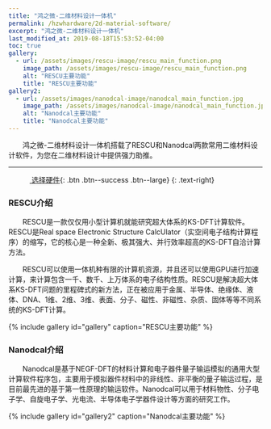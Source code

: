 ```yaml
---
title: "鸿之微-二维材料设计一体机"
permalink: /hzwhardware/2d-material-software/
excerpt: "鸿之微-二维材料设计一体机"
last_modified_at: 2019-08-18T15:53:52-04:00
toc: true
gallery:
  - url: /assets/images/rescu-image/rescu_main_function.png
    image_path: /assets/images/rescu-image/rescu_main_function.png
    alt: "RESCU主要功能"
    title: "RESCU主要功能"
gallery2:
  - url: /assets/images/nanodcal-image/nanodcal_main_function.jpg
    image_path: /assets/images/nanodcal-image/nanodcal_main_function.jpg
    alt: "Nanodcal主要功能"
    title: "Nanodcal主要功能"
---
```


&emsp;&emsp;鸿之微-二维材料设计一体机搭载了RESCU和Nanodcal两款常用二维材料设计软件，为您在二维材料设计中提供强力助推。

---

&emsp;&emsp;&emsp;[<i class="fas fa-shopping-cart"></i> 选择硬件](/hzwhardware/2d-material-hardware/){: .btn .btn--success .btn--large}
{: .text-right}

### RESCU介绍

&emsp;&emsp;RESCU是一款仅仅用小型计算机就能研究超大体系的KS-DFT计算软件。 RESCU是Real space Electronic Structure CalcUlator（实空间电子结构计算程序）的缩写，它的核心是一种全新、极其强大、并行效率超高的KS-DFT自洽计算方法。

&emsp;&emsp;RESCU可以使用一体机种有限的计算机资源，并且还可以使用GPU进行加速计算，来计算包含一千、数千、上万体系的电子结构性质。RESCU是解决超大体系KS-DFT问题的里程碑式的新方法，正在被应用于金属、半导体、绝缘体、液体、DNA、1维、2维、3维、表面、分子、磁性、非磁性、杂质、固体等等不同系统的KS-DFT计算。

{% include gallery id="gallery" caption="RESCU主要功能" %}

### Nanodcal介绍

&emsp;&emsp;Nanodcal是基于NEGF-DFT的材料计算和电子器件量子输运模拟的通用大型计算软件程序包，主要用于模拟器件材料中的非线性、非平衡的量子输运过程，是目前最先进的基于第一性原理的输运软件。Nanodcal可以用于材料物性、分子电子学、自旋电子学、光电流、半导体电子学器件设计等方面的研究工作。

{% include gallery id="gallery2" caption="Nanodcal主要功能" %}
